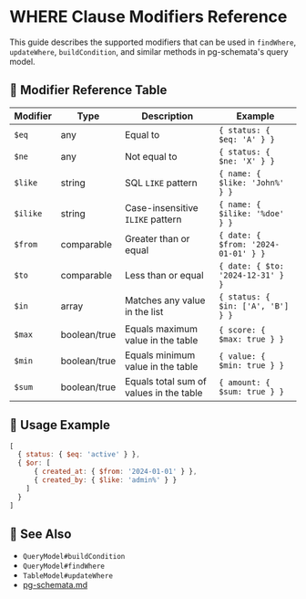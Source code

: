 # WHERE Clause Modifiers Reference

This guide describes the supported modifiers that can be used in `findWhere`, `updateWhere`, `buildCondition`, and similar methods in pg-schemata's query model.

## 📌 Modifier Reference Table

| Modifier     | Type           | Description                                      | Example                                   |
|--------------|----------------|--------------------------------------------------|-------------------------------------------|
| `$eq`        | any            | Equal to                                         | `{ status: { $eq: 'A' } }`                |
| `$ne`        | any            | Not equal to                                     | `{ status: { $ne: 'X' } }`                |
| `$like`      | string         | SQL `LIKE` pattern                               | `{ name: { $like: 'John%' } }`            |
| `$ilike`     | string         | Case-insensitive `ILIKE` pattern                 | `{ name: { $ilike: '%doe' } }`            |
| `$from`      | comparable     | Greater than or equal                            | `{ date: { $from: '2024-01-01' } }`       |
| `$to`        | comparable     | Less than or equal                               | `{ date: { $to: '2024-12-31' } }`         |
| `$in`        | array          | Matches any value in the list                    | `{ status: { $in: ['A', 'B'] } }`         |
| `$max`       | boolean/true   | Equals maximum value in the table                | `{ score: { $max: true } }`               |
| `$min`       | boolean/true   | Equals minimum value in the table                | `{ value: { $min: true } }`               |
| `$sum`       | boolean/true   | Equals total sum of values in the table          | `{ amount: { $sum: true } }`              |

## 🧠 Usage Example

```js
[
  { status: { $eq: 'active' } },
  { $or: [
      { created_at: { $from: '2024-01-01' } },
      { created_by: { $like: 'admin%' } }
    ]
  }
]
```

## 🔗 See Also

- `QueryModel#buildCondition`
- `QueryModel#findWhere`
- `TableModel#updateWhere`
- [pg-schemata.md](pg-schemata.md)
